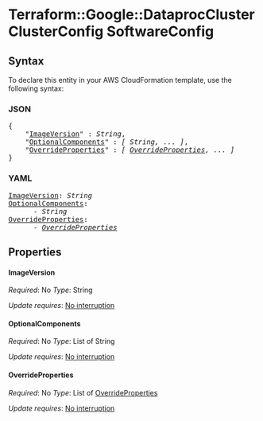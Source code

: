 # Terraform::Google::DataprocCluster ClusterConfig SoftwareConfig

## Syntax

To declare this entity in your AWS CloudFormation template, use the following syntax:

### JSON

<pre>
{
    "<a href="#imageversion" title="ImageVersion">ImageVersion</a>" : <i>String</i>,
    "<a href="#optionalcomponents" title="OptionalComponents">OptionalComponents</a>" : <i>[ String, ... ]</i>,
    "<a href="#overrideproperties" title="OverrideProperties">OverrideProperties</a>" : <i>[ <a href="clusterconfig-softwareconfig-overrideproperties.md">OverrideProperties</a>, ... ]</i>
}
</pre>

### YAML

<pre>
<a href="#imageversion" title="ImageVersion">ImageVersion</a>: <i>String</i>
<a href="#optionalcomponents" title="OptionalComponents">OptionalComponents</a>: <i>
      - String</i>
<a href="#overrideproperties" title="OverrideProperties">OverrideProperties</a>: <i>
      - <a href="clusterconfig-softwareconfig-overrideproperties.md">OverrideProperties</a></i>
</pre>

## Properties

#### ImageVersion

_Required_: No
_Type_: String

_Update requires_: [No interruption](https://docs.aws.amazon.com/AWSCloudFormation/latest/UserGuide/using-cfn-updating-stacks-update-behaviors.html#update-no-interrupt)

#### OptionalComponents

_Required_: No
_Type_: List of String

_Update requires_: [No interruption](https://docs.aws.amazon.com/AWSCloudFormation/latest/UserGuide/using-cfn-updating-stacks-update-behaviors.html#update-no-interrupt)

#### OverrideProperties

_Required_: No
_Type_: List of <a href="clusterconfig-softwareconfig-overrideproperties.md">OverrideProperties</a>

_Update requires_: [No interruption](https://docs.aws.amazon.com/AWSCloudFormation/latest/UserGuide/using-cfn-updating-stacks-update-behaviors.html#update-no-interrupt)

